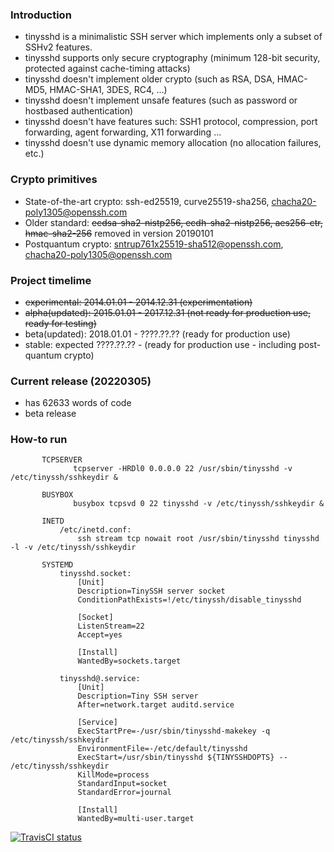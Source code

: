 ### Introduction ###
* tinysshd is a minimalistic SSH server which implements only a subset of SSHv2 features.
* tinysshd supports only secure cryptography (minimum 128-bit security, protected against cache-timing attacks)
* tinysshd doesn't implement older crypto (such as RSA, DSA, HMAC-MD5, HMAC-SHA1, 3DES, RC4, ...)
* tinysshd doesn't implement unsafe features (such as password or hostbased authentication)
* tinysshd doesn't have features such: SSH1 protocol, compression, port forwarding, agent forwarding, X11 forwarding ...
* tinysshd doesn't use dynamic memory allocation (no allocation failures, etc.)

### Crypto primitives ###
* State-of-the-art crypto: ssh-ed25519, curve25519-sha256, chacha20-poly1305@openssh.com
* Older standard: <strike>ecdsa-sha2-nistp256, ecdh-sha2-nistp256, aes256-ctr, hmac-sha2-256</strike> removed in version 20190101
* Postquantum crypto: sntrup761x25519-sha512@openssh.com, chacha20-poly1305@openssh.com

### Project timelime ###
* <strike>experimental: 2014.01.01 - 2014.12.31 (experimentation)</strike>
* <strike>alpha(updated): 2015.01.01 - 2017.12.31 (not ready for production use, ready for testing)</strike>
* beta(updated): 2018.01.01 - ????.??.?? (ready for production use)
* stable: expected ????.??.?? - (ready for production use - including post-quantum crypto)

### Current release (20220305) ###
* has 62633 words of code
* beta release

### How-to run ###
~~~
       TCPSERVER
              tcpserver -HRDl0 0.0.0.0 22 /usr/sbin/tinysshd -v /etc/tinyssh/sshkeydir &

       BUSYBOX
              busybox tcpsvd 0 22 tinysshd -v /etc/tinyssh/sshkeydir &

       INETD
           /etc/inetd.conf:
               ssh stream tcp nowait root /usr/sbin/tinysshd tinysshd -l -v /etc/tinyssh/sshkeydir

       SYSTEMD
           tinysshd.socket:
               [Unit]
               Description=TinySSH server socket
               ConditionPathExists=!/etc/tinyssh/disable_tinysshd

               [Socket]
               ListenStream=22
               Accept=yes

               [Install]
               WantedBy=sockets.target

           tinysshd@.service:
               [Unit]
               Description=Tiny SSH server
               After=network.target auditd.service

               [Service]
               ExecStartPre=-/usr/sbin/tinysshd-makekey -q /etc/tinyssh/sshkeydir
               EnvironmentFile=-/etc/default/tinysshd
               ExecStart=/usr/sbin/tinysshd ${TINYSSHDOPTS} -- /etc/tinyssh/sshkeydir
               KillMode=process
               StandardInput=socket
               StandardError=journal

               [Install]
               WantedBy=multi-user.target
~~~

[![TravisCI status](https://travis-ci.com/janmojzis/tinyssh.svg?branch=master)](https://travis-ci.com/janmojzis/tinyssh)
